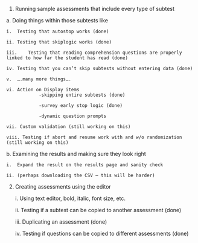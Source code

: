 1)  Running sample assessments that include every type of subtest

  a.	Doing things within those subtests like

    i.	Testing that autostop works (done)

    ii.	Testing that skiplogic works (done)
  
    iii.	Testing that reading comprehension questions are properly linked to how far the student has read (done)
    
    iv.	Testing that you can’t skip subtests without entering data (done)
    
    v.	….many more things….
    
    vi. Action on Display items
                -skipping entire subtests (done)
                
                -survey early stop logic (done) 
                
                -dynamic question prompts
                
    vii. Custom validation (still working on this)
    
    viii. Testing if abort and resume work with and w/o randomization (still working on this) 

    
  b.	Examining the results and making sure they look right
  
    i.	Expand the result on the results page and sanity check
    
    ii.	(perhaps downloading the CSV – this will be harder)
    
2)	Creating assessments using the editor

    i. Using text editor, bold, italic, font size, etc. 
    
    ii. Testing if a subtest can be copied to another assessment (done) 
    
    iii. Duplicating an assessment (done) 
    
    iv. Testing if questions can be copied to different assessments (done)
    
